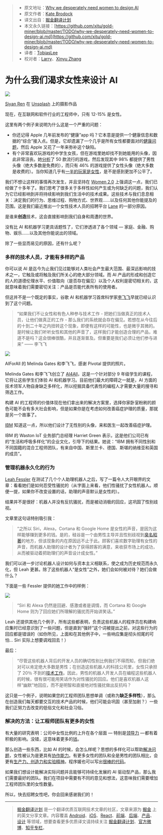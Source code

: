 
  > * 原文地址：[Why we desperately need women to design AI](https://medium.freecodecamp.org/why-we-desperately-need-women-to-design-ai-72cb061051df)
  > * 原文作者：[Kate Brodock](https://medium.freecodecamp.org/@Just_Kate)
  > * 译文出自：[掘金翻译计划](https://github.com/xitu/gold-miner)
  > * 本文永久链接：[https://github.com/xitu/gold-miner/blob/master/TODO/why-we-desperately-need-women-to-design-ai.md](https://github.com/xitu/gold-miner/blob/master/TODO/why-we-desperately-need-women-to-design-ai.md)
  > * 译者：[TobiasLee](http://tobiaslee.top)
  > * 校对者：[Larry](https://github.com/lampui)、[Xinyu Zhang](https://helloworldzxy.github.io)

  # 为什么我们渴求女性来设计 AI

  ![](https://cdn-images-1.medium.com/max/2000/1*BNY9_C8mmlofjyQGEwHD4w.jpeg)

[Siyan Ren](http://unsplash.com/photos/qLiFcanSpuA?utm_source=unsplash&amp;utm_medium=referral&amp;utm_content=creditCopyText) 在 [Unsplash](https://unsplash.com/?utm_source=unsplash&amp;utm_medium=referral&amp;utm_content=creditCopyText) 上的摄影作品

现在，在互联网和软件行业的工程师中，只有 12-15% 是女性。

这里有两个例子来说明为什么这是一个严重的问题：

- 你还记得 Apple 几年前发布的“健康”app 吗？它本意是提供一个健康信息和数据的“综合”接入点。但是，它却遗漏了一个几乎是所有女性都要面对的[健康问题](https://www.theverge.com/2014/9/25/6844021/apple-promised-an-expansive-health-app-so-why-cant-i-track)，然后 Apple 又花了一年来弥补这个缺陷。
- 有个非常喜欢玩游戏的中学生女孩，但在游戏里她却找不到她能用的头像，因此非常沮丧。她[分析](https://www.washingtonpost.com/posteverything/wp/2015/03/04/im-a-12-year-old-girl-why-dont-the-characters-in-my-apps-look-like-me/)了 50 款流行的游戏，然后发现其中 98% 都提供了男性头像（绝大多数是免费的），而只有 46% 的游戏提供了女性头像（绝大多数是收费的）。当你知道几乎有[一半的玩家是女性](http://www.ecnmy.org/engage/45-percent-of-gamers-are-women-but-in-every-other-way-theyre-still-not-equal-to-men/)，是不是感到更加不公平了。

我们不想让这样的事情再次发生，并且坚持在 [Women 2.0](https://medium.com/u/594d2bf6a0ba) 上强调这一点，我们已经做了十多年了。我们思考了很多关于多样性如何产生或为何缺乏的问题，我们认为它已经影响到并将持续影响到我们生活中的技术成果。这些技术与我们息息相关：决定我们的行为、思维过程、购物方式、世界观……以及任何其他你能提及的范围。这是我们最近推出一个女性技术人员的招聘平台 [Lane](https://lane.women2.com/) 的一部分原因。

是谁来**创造**技术，这会直接影响到我们自身和周遭的世界。

没有比 AI 和机器学习更具话题性了，它们渗透进了各个领域 — 家庭、金融、购物、娱乐……以及其他你能说出的领域。

除了一些显而易见的原因，还有什么呢？

### 多样的技术人员，才能有多样的产品

你可以说 AI 是迄今为止我们见过能够对人类社会产生最大范围、最深远影响的技术之一，它触及或将触及我们所关心的绝大部分领域。而 AI 产品的形成和创造它的人的道德伦理水平、价值取向（是否存在偏见）以及个人权利是密切相关的，这就意味着我们需要密切关注：产品是否能代表所有的使用者。

但这并不是一个既定的事实，谷歌 AI 和机器学习首席科学家[李飞飞](https://www.wired.com/2017/05/melinda-gates-and-fei-fei-li-want-to-liberate-ai-from-guys-with-hoodies/)早就已经认识到了这个问题。

> “如果我们不让女性和有色人种参与技术工作 - 把她们当做真正的技术人员，让他们做真正的工作 - 那么我们的系统就会存在偏见。若想在从今往后的十到二十年之内扭转这个现象，即便有这样的可能性，也是微乎其微的。是时候让我们听听女性和其他的声音了，这样我们才能创造合理的产品，难道不是吗？这会很棒很酷，并且逐渐普及。但重要是我们必须让他们参与进来”  —— 李飞飞


![](https://cdn-images-1.medium.com/max/1600/1*HlvAvkUrrZHRVaqHfERc0g.png)

AIForAll 的 Melinda Gates 和李飞飞，感谢 Pivotal 提供的照片。

Melinda Gates 和李飞飞创立了 [AI4All](http://ai-4-all.org/)，这是一个针对部分 9 年级学生的课程，它将让这些学生们体验 AI 和机器学习。目前他们最大的障碍之一就是，AI 方面的技术领军人物自身缺乏多样化，所以挖掘具备代表性的编程人才需要大量的搜寻和筛选工作。

构建 AI 的工程师的价值体现在他们拿出来的解决方案里，选择你家卧室粉刷的颜色可能不会有多大社会影响，但是如果你是在考虑如何改善癌症护理的质量，那就是另一个故事了。

[IBM](https://www.ft.com/content/ca324dcc-dcb0-11e6-86ac-f253db7791c6) 知道这一点，所以他们设计了无性别的头像，来和医生一起改善癌症护理。

IBM 的 Waston IoT 业务部门总经理 Harriet Green 表示，这是他们公司已有的“生活和呼吸多样化”的企业文化，引导下的结果。她说：“IBM 拥有不同性别和不同国籍的混合工程师团队，有来自中国、斯里兰卡、德国、斯堪的纳维亚和英国的成员”。

### 管理机器永久化的行为

[Leah Fessler](https://qz.com/911681/we-tested-apples-siri-amazon-echos-alexa-microsofts-cortana-and-googles-google-home-to-see-which-personal-assistant-bots-stand-up-for-themselves-in-the-face-of-sexual-harassment/) 在测试了几个个人助理机器人之后，写了一篇令人大开眼界的文章：看看她们是如何忍受性骚扰的（从字面上来看，他们性骚扰了女性机器人。顺便一提，如果你不改变设置的话，助理的声音默认是女性的）。

结果并不是很好：机器人并没有反抗骚扰，而是被动消极的回应，这巩固了性别歧视。

文章里这句话特别吸引我：

> “之所以 Siri，Alexa，Cortana 和 Google Home 是女性的声音，是因为这样能够赚到更多的钱。是的，硅谷是一个由男性主导并且性别歧视到[臭名昭著](https://qz.com/531257/inside-the-surprisingly-sexist-world-of-artificial-intelligence/)的地方，但该现象的内在原因远不止于此。顾客们喜欢数字助理有女性的声音，而机器人助理的设计者为了获得顾客的满意，来收获市场上的成功，从而被驱动着把助理们的声音设计成女性。”

我们可以进一步讨论机器人设计如何与资本主义相联系，使之成为历史规范而永久化，但 Leah 更甚。除了这些机器人“是女性”之外，她们会如何被对待？她们会做什么？

下面是一些 Fessler 提供的她工作中的样例：

![](https://cdn-images-1.medium.com/max/1600/1*Cv2NMnSbl1P8oqegGpcFoQ.png)

> “Siri 和 Alexa 仍然是回避、感激或者是调情，而 Cortana 和 Google Home 则为了回应她们所理解的骚扰而开始讲笑话。”

Leah 还提供其他几个例子，所有这些都表明，负责这些机器人的程序员在构建响应集时已经意识到了一些问题，但是直到“强奸”这个词被提出之前，对这些行为的回应都是错误的（如你所见，上面和在其他例子中，一些响应集是彻头彻尾的可怕... Siri 实际上想要调戏回去！）

最后：

> “尽管这些机器人背后的开发人员的确切性别比例我们不得而知，但我们绝对可以肯定绝大多数是男性；在创造这些机器人的科技公司里，女性只承担了 20％ 不到的[技术工作](http://graphics.wsj.com/diversity-in-tech-companies/)。因此，男性的机器人开发人员在编程这些机器人的时候，很有很可能用笑话作为对性骚扰的回应。他们是喜欢机器人这样“幽默”地回应，而不是明智和直接地对性骚扰做出反抗吗？

这只是一个例子，说明如果您的工程师团队思想单调（或称为**缺乏多样性**），那么在创造我们每天都要交互的技术产品的时候，他们可能会巩固（甚至加剧？）一些我们正努力去改变的低俗文化和社会习俗。

### 解决的方法：让工程师团队有更多的女性

有大量的研究表明：公司中女性比例的上升在各个层面 — 特别是[领导力](https://www.fastcompany.com/3033950/why-the-most-successful-organizations-have-women-and-millennials-in-charg) — 都有着积极的影响。没错，这意味着更多的[钱](https://www.inc.com/melanie-curtin/science-companies-with-women-in-top-management-are-significantly-more-profitable.html)。

那么创造一些东西，比如 AI 的时候，会怎么样呢？思想的多样化可以帮助[解决问题](http://www.scientificamerican.com/article/how-diversity-makes-us-smarter/)，女性被认为是更具有[协作能力](https://medium.com/@theBoardlist/5-reasons-why-having-women-in-leadership-benefits-your-entire-company-labor-day-2016-a3e46162a7a0)。有更多女性的团队和全是男性的团队相比，会更有[生产力、创造力和实验精神](http://www.popularmechanics.com/technology/a19908/secret-weapon-women-in-technology/)。程序媛也可以写出[很棒的代码](https://www.usnews.com/news/blogs/data-mine/2016/02/18/study-shows-women-are-better-coders-but-only-when-gender-is-hidden)。

如果我们想设计能解决实际问题并且能够可持续化发展的 AI 驱动型产品，那么我们需要最好的团队。我们在项目中需要有不同的意见和想法，这意味我们需要增加工程师团队里的女性数量。

所以，快去招聘女性吧，你会回来感谢我们的！


---

  > [掘金翻译计划](https://github.com/xitu/gold-miner) 是一个翻译优质互联网技术文章的社区，文章来源为 [掘金](https://juejin.im) 上的英文分享文章。内容覆盖 [Android](https://github.com/xitu/gold-miner#android)、[iOS](https://github.com/xitu/gold-miner#ios)、[React](https://github.com/xitu/gold-miner#react)、[前端](https://github.com/xitu/gold-miner#前端)、[后端](https://github.com/xitu/gold-miner#后端)、[产品](https://github.com/xitu/gold-miner#产品)、[设计](https://github.com/xitu/gold-miner#设计) 等领域，想要查看更多优质译文请持续关注 [掘金翻译计划](https://github.com/xitu/gold-miner)、[官方微博](http://weibo.com/juejinfanyi)、[知乎专栏](https://zhuanlan.zhihu.com/juejinfanyi)。
  
